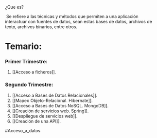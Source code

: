 ¿Que es?

 Se refiere a las técnicas y métodos que permiten a una aplicación interactuar con fuentes de datos, sean estas bases de datos, archivos de texto, archivos binarios, entre otros.

# Temario:

### Primer Trimestre:

1. [[Acceso a ficheros]].

### Segundo Trimestre:

1. [[Acceso a Bases de Datos Relacionales]].
2. [[Mapeo Objeto-Relacional. Hibernate]].
3. [[Acceso a Bases de Datos NoSQL. MongoDB]].
4. [[Creación de servicios web. Spring]].
5. [[Despliegue de servicios web]].
6. [[Creación de una API]].


#Acceso_a_datos